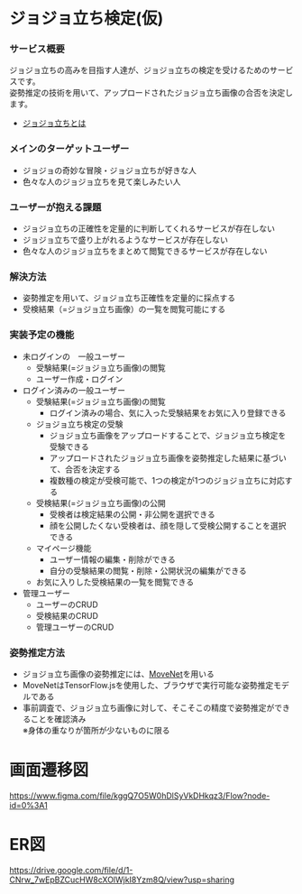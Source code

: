 # ジョジョ立ち検定(仮)
### サービス概要
ジョジョ立ちの高みを目指す人達が、ジョジョ立ちの検定を受けるためのサービスです。<br>
姿勢推定の技術を用いて、アップロードされたジョジョ立ち画像の合否を決定します。
- [ジョジョ立ちとは](https://dic.pixiv.net/a/%E3%82%B8%E3%83%A7%E3%82%B8%E3%83%A7%E7%AB%8B%E3%81%A1)

### メインのターゲットユーザー
- ジョジョの奇妙な冒険・ジョジョ立ちが好きな人
- 色々な人のジョジョ立ちを見て楽しみたい人

### ユーザーが抱える課題
- ジョジョ立ちの正確性を定量的に判断してくれるサービスが存在しない
- ジョジョ立ちで盛り上がれるようなサービスが存在しない
- 色々な人のジョジョ立ちをまとめて閲覧できるサービスが存在しない

### 解決方法
- 姿勢推定を用いて、ジョジョ立ち正確性を定量的に採点する
- 受検結果（=ジョジョ立ち画像）の一覧を閲覧可能にする

### 実装予定の機能
- 未ログインの　一般ユーザー
  - 受験結果(=ジョジョ立ち画像)の閲覧
  - ユーザー作成・ログイン
- ログイン済みの一般ユーザー
  - 受験結果(=ジョジョ立ち画像)の閲覧
    - ログイン済みの場合、気に入った受験結果をお気に入り登録できる
  - ジョジョ立ち検定の受験
    - ジョジョ立ち画像をアップロードすることで、ジョジョ立ち検定を受験できる
    - アップロードされたジョジョ立ち画像を姿勢推定した結果に基づいて、合否を決定する
    - 複数種の検定が受検可能で、1つの検定が1つのジョジョ立ちに対応する
  - 受検結果(=ジョジョ立ち画像)の公開
    - 受検者は検定結果の公開・非公開を選択できる
    - 顔を公開したくない受検者は、顔を隠して受検公開することを選択できる
  - マイページ機能
    - ユーザー情報の編集・削除ができる
    - 自分の受験結果の閲覧・削除・公開状況の編集ができる
  - お気に入りした受検結果の一覧を閲覧できる
- 管理ユーザー
  - ユーザーのCRUD
  - 受検結果のCRUD
  - 管理ユーザーのCRUD

### 姿勢推定方法
- ジョジョ立ち画像の姿勢推定には、[MoveNet](https://blog.tensorflow.org/2021/05/next-generation-pose-detection-with-movenet-and-tensorflowjs.html)を用いる
- MoveNetはTensorFlow.jsを使用した、ブラウザで実行可能な姿勢推定モデルである
- 事前調査で、ジョジョ立ち画像に対して、そこそこの精度で姿勢推定ができることを確認済み<br>
  ※身体の重なりが箇所が少ないものに限る

# 画面遷移図
https://www.figma.com/file/kggQ7O5W0hDlSyVkDHkqz3/Flow?node-id=0%3A1

# ER図
https://drive.google.com/file/d/1-CNrw_7wEpBZCucHW8cXOlWjkI8Yzm8Q/view?usp=sharing
